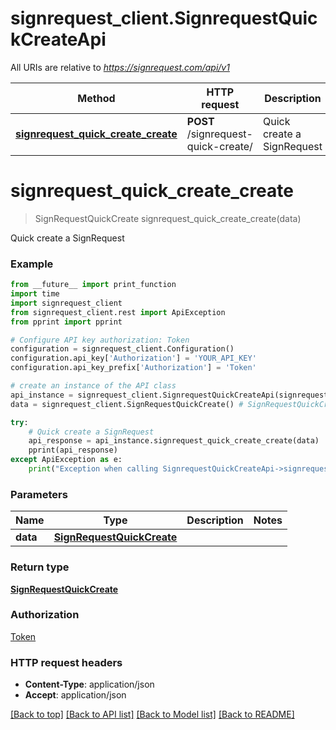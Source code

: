 # signrequest_client.SignrequestQuickCreateApi

All URIs are relative to *https://signrequest.com/api/v1*

Method | HTTP request | Description
------------- | ------------- | -------------
[**signrequest_quick_create_create**](SignrequestQuickCreateApi.md#signrequest_quick_create_create) | **POST** /signrequest-quick-create/ | Quick create a SignRequest


# **signrequest_quick_create_create**
> SignRequestQuickCreate signrequest_quick_create_create(data)

Quick create a SignRequest



### Example
```python
from __future__ import print_function
import time
import signrequest_client
from signrequest_client.rest import ApiException
from pprint import pprint

# Configure API key authorization: Token
configuration = signrequest_client.Configuration()
configuration.api_key['Authorization'] = 'YOUR_API_KEY'
configuration.api_key_prefix['Authorization'] = 'Token'

# create an instance of the API class
api_instance = signrequest_client.SignrequestQuickCreateApi(signrequest_client.ApiClient(configuration))
data = signrequest_client.SignRequestQuickCreate() # SignRequestQuickCreate | 

try:
    # Quick create a SignRequest
    api_response = api_instance.signrequest_quick_create_create(data)
    pprint(api_response)
except ApiException as e:
    print("Exception when calling SignrequestQuickCreateApi->signrequest_quick_create_create: %s\n" % e)
```

### Parameters

Name | Type | Description  | Notes
------------- | ------------- | ------------- | -------------
 **data** | [**SignRequestQuickCreate**](SignRequestQuickCreate.md)|  | 

### Return type

[**SignRequestQuickCreate**](SignRequestQuickCreate.md)

### Authorization

[Token](../README.md#Token)

### HTTP request headers

 - **Content-Type**: application/json
 - **Accept**: application/json

[[Back to top]](#) [[Back to API list]](../README.md#documentation-for-api-endpoints) [[Back to Model list]](../README.md#documentation-for-models) [[Back to README]](../README.md)

